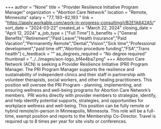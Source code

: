 +++
author = "None"
title = "Provider Resilience Initiative Program Manager"
organization = "Abortion Care Network"
location = "Remote, Minnesota"
salary = "$77,193-$82,193 "
link = "https://apply.workable.com/work-in-progress-consulting/j/B2E1A642A5/"
sort_date = "2024-03-22"
created_at = "March 22, 2024"
closing_date = "April 12, 2024"
a_job_type = ["Full Time"]
b_benefits = ["General Benefits","Retirement","Paid Leave","Health Insurance","Paid Vacation","Permanently Remote","Dental","Vision","Sick time","Professional development","paid time off","Abortion procedure funding","FSA","Trans health"]
c_feedback = ""
aa_degrees_required = "No degree required"
thumbnail = "../../images/acn-logo_bf4e4ba7.png"
+++
Abortion Care Network (ACN) is seeking a Provider Resilience Initiative (PRI) Program Manager. The PRI Program Manager supports the resilience and sustainability of independent clinics and their staff in partnership with volunteer therapists, social workers, and other healing practitioners. This position will oversee the PRI Program - planning, implementing, and ensuring wellness and well-being programs for Abortion Care Network’s members.  PRI works directly with provider members to strategize, identify, and help identify potential supports, strategies, and opportunities for workplace wellness and well-being. This position can be fully remote or hybrid remote/in-person in Minneapolis, Minnesota. This role will be a full-time, exempt position and reports to the Membership Co-Director. Travel is required up to 8 times per year for site visits or conferences.  
